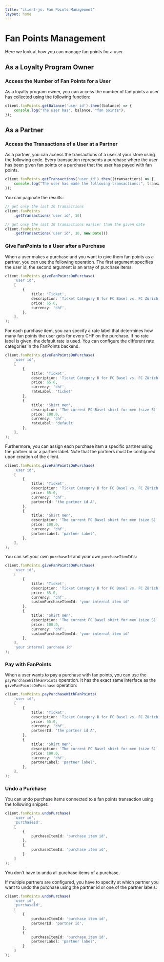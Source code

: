 ```yaml
---
title: "client-js: Fan Points Management"
layout: home
---
```


# Fan Points Management

Here we look at how you can manage fan points for a user.

## As a Loyalty Program Owner

### Access the Number of Fan Points for a User

As a loyalty program owner, you can access the number of fan points a user has collected using the following function:

```typescript
client.fanPoints.getBalance('user id').then((balance) => {
    console.log("The user has", balance, "fan points");
});
```

## As a Partner

### Access the Transactions of a User at a Partner

As a partner, you can access the transactions of a user at your store using the following code. Every transaction represents a purchase where the user has been given fan points or a purchase that the user has payed with fan points.

```typescript
client.fanPoints.getTransactions('user id').then((transactions) => {
    console.log("The user has made the following transactions:", transactions);
});
```

You can paginate the results:

```typescript
// get only the last 10 transactions
client.fanPoints
    .getTransactions('user id', 10)

// get only the last 10 transactions earlier than the given date
client.fanPoints
    .getTransactions('user id', 10, new Date())
```

### Give FanPoints to a User after a Purchase

When a user makes a purchase and you want to give them fan points as a partner, you can use the following operation. The first argument specifies the user id, the second argument is an array of purchase items.

```typescript
client.fanPoints.giveFanPointsOnPurchase(
    'user id',
    [
        {
            title: 'Ticket',
            description: 'Ticket Category B for FC Basel vs. FC Zürich',
            price: 65.0,
            currency: 'chf',
        },
    ],
);
```

For each purchase item, you can specify a rate label that determines how many fan points the user gets for every CHF on the purchase. If no rate label is given, the default rate is used. You can configure the different rate categories in the FanPoints backend.

```typescript
client.fanPoints.giveFanPointsOnPurchase(
    'user id',
    [
        {
            title: 'Ticket',
            description: 'Ticket Category B for FC Basel vs. FC Zürich',
            price: 65.0,
            currency: 'chf',
            rateLabel: 'ticket'
        },
        {
            title: 'Shirt men',
            description: 'The current FC Basel shirt for men (size S)',
            price: 100.0,
            currency: 'chf',
            rateLabel: 'default'
        },
    ],
);
```

Furthermore, you can assign each purchase item a specific partner using the partner id or a partner label. Note that the partners must be configured upon creation of the client.

```typescript
client.fanPoints.giveFanPointsOnPurchase(
    'user id',
    [
        {
            title: 'Ticket',
            description: 'Ticket Category B for FC Basel vs. FC Zürich',
            price: 65.0,
            currency: 'chf',
            partnerId: 'the partner id A',
        },
        {
            title: 'Shirt men',
            description: 'The current FC Basel shirt for men (size S)',
            price: 100.0,
            currency: 'chf',
            partnerLabel: 'partner label',
        },
    ],
);
```

You can set your own `purchaseId` and your own `purchaseItemId`'s:

```typescript
client.fanPoints.giveFanPointsOnPurchase(
    'user id',
    [
        {
            title: 'Ticket',
            description: 'Ticket Category B for FC Basel vs. FC Zürich',
            price: 65.0,
            currency: 'chf',
            customPurchaseItemId: 'your internal item id'
        },
        {
            title: 'Shirt men',
            description: 'The current FC Basel shirt for men (size S)',
            price: 100.0,
            currency: 'chf',
            customPurchaseItemId: 'your internal item id'
        },
    ],
    'your internal purchase id'
);
```

### Pay with FanPoints

When a user wants to pay a purchase with fan points, you can use the `payPurchaseWithFanPoints` operation. It has the exact same interface as the `giveFanPointsOnPurchase` operation:


```typescript
client.fanPoints.payPurchaseWithFanPoints(
    'user id',
    [
        {
            title: 'Ticket',
            description: 'Ticket Category B for FC Basel vs. FC Zürich',
            price: 65.0,
            currency: 'chf',
            partnerId: 'the partner id A',
        },
        {
            title: 'Shirt men',
            description: 'The current FC Basel shirt for men (size S)',
            price: 100.0,
            currency: 'chf',
            partnerLabel: 'partner label',
        },
    ],
);
```

### Undo a Purchase

You can undo purchase items connected to a fan points transaction using the following snippet:

```typescript
client.fanPoints.undoPurchase(
    'user id',
    'purchaseId',
    [
        {
            purchaseItemId: 'purchase item id',
        },
        {
            purchaseItemId: 'purchase item id',
        }
    ]
);
```

You don't have to undo all purchase items of a purchase.

If multiple partners are configured, you have to specify at which partner you want to undo the purchase using the partner id or one of the partner labels:

```typescript
client.fanPoints.undoPurchase(
    'user id',
    'purchaseId',
    [
        {
            purchaseItemId: 'purchase item id',
            partnerId: 'partner id',
        },
        {
            purchaseItemId: 'purchase item id',
            partnerLabel: 'partner label',
        }
    ]
);
```